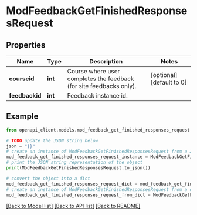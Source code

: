 # ModFeedbackGetFinishedResponsesRequest


## Properties

Name | Type | Description | Notes
------------ | ------------- | ------------- | -------------
**courseid** | **int** | Course where user completes the feedback (for site feedbacks only). | [optional] [default to 0]
**feedbackid** | **int** | Feedback instance id. | 

## Example

```python
from openapi_client.models.mod_feedback_get_finished_responses_request import ModFeedbackGetFinishedResponsesRequest

# TODO update the JSON string below
json = "{}"
# create an instance of ModFeedbackGetFinishedResponsesRequest from a JSON string
mod_feedback_get_finished_responses_request_instance = ModFeedbackGetFinishedResponsesRequest.from_json(json)
# print the JSON string representation of the object
print(ModFeedbackGetFinishedResponsesRequest.to_json())

# convert the object into a dict
mod_feedback_get_finished_responses_request_dict = mod_feedback_get_finished_responses_request_instance.to_dict()
# create an instance of ModFeedbackGetFinishedResponsesRequest from a dict
mod_feedback_get_finished_responses_request_from_dict = ModFeedbackGetFinishedResponsesRequest.from_dict(mod_feedback_get_finished_responses_request_dict)
```
[[Back to Model list]](../README.md#documentation-for-models) [[Back to API list]](../README.md#documentation-for-api-endpoints) [[Back to README]](../README.md)


